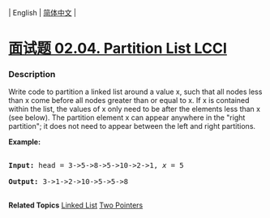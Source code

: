 | English | [简体中文](README.md) |

# [面试题 02.04. Partition List LCCI](https://leetcode-cn.com/problems/partition-list-lcci)
 ### Description
<p>Write code to partition a linked list around a value x, such that all nodes less than x come before all nodes greater than or equal to x. If x is contained within the list, the values of x only need to be after the elements less than x (see below). The partition element x can appear anywhere in the &quot;right partition&quot;; it does not need to appear between the left and right partitions.</p>

<p><strong>Example:</strong></p>

<pre>
<strong>Input:</strong> head = 3-&gt;5-&gt;8-&gt;5-&gt;10-&gt;2-&gt;1, <em>x</em> = 5
<strong>Output:</strong> 3-&gt;1-&gt;2-&gt;10-&gt;5-&gt;5-&gt;8
</pre>

**Related Topics**  [Linked List](https://leetcode-cn.com/tag/linked-list) [Two Pointers](https://leetcode-cn.com/tag/two-pointers) 